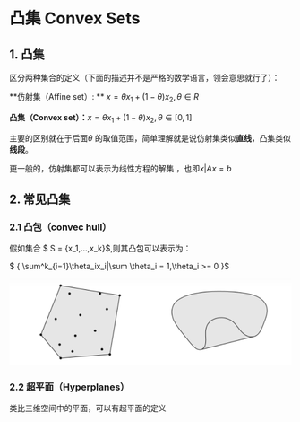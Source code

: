 # 凸集 Convex Sets

## 1. 凸集

区分两种集合的定义（下面的描述并不是严格的数学语言，领会意思就行了）：

**仿射集（Affine set）: ** $x =  \theta  x_1 + (1 - \theta ) x_2 , \theta \in R$

**凸集（Convex set）：**$x =  \theta  x_1 + (1 - \theta ) x_2 , \theta \in [0,1]$

主要的区别就在于后面$\theta$ 的取值范围，简单理解就是说仿射集类似**直线**，凸集类似**线段**。

更一般的，仿射集都可以表示为线性方程的解集 ，也即${x|Ax = b}$



## 2. 常见凸集

### 2.1 凸包（convec hull）

假如集合 $ S = {x_1,...,x_k}$,则其凸包可以表示为：

$ { \sum^k_{i=1}\theta_ix_i|\sum \theta_i = 1,\theta_i >= 0 }$

![image-20231228202252894](.\img\image-20231228202252894.png)

### 2.2 超平面（Hyperplanes）

类比三维空间中的平面，可以有超平面的定义 
